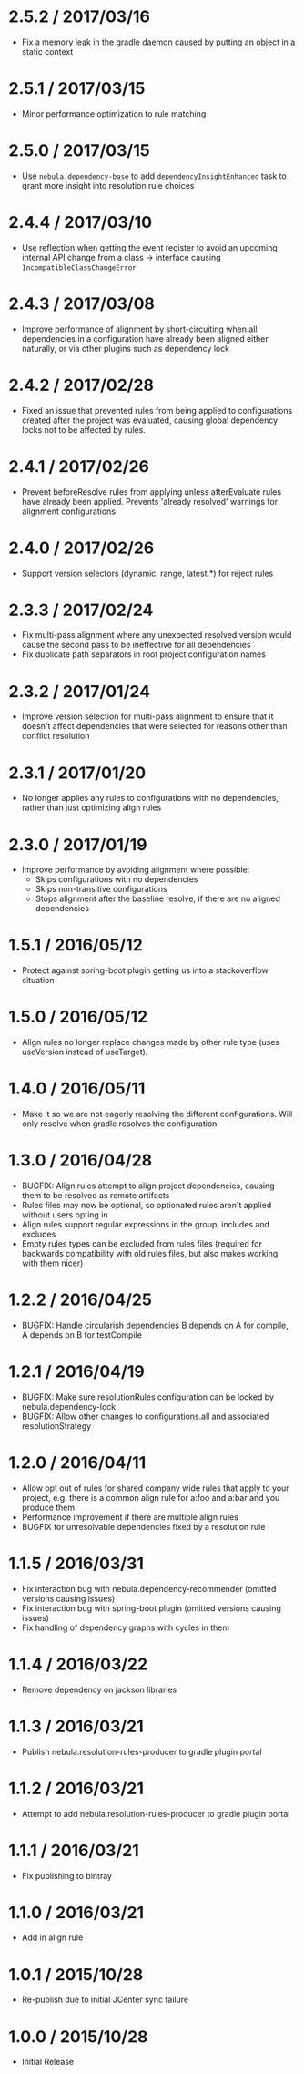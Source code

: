2.5.2 / 2017/03/16
==================
- Fix a memory leak in the gradle daemon caused by putting an object in a static context

2.5.1 / 2017/03/15
==================
- Minor performance optimization to rule matching

2.5.0 / 2017/03/15
==================
- Use `nebula.dependency-base` to add `dependencyInsightEnhanced` task to grant more insight into resolution rule choices

2.4.4 / 2017/03/10
==================
- Use reflection when getting the event register to avoid an upcoming internal API change from a class -> interface causing `IncompatibleClassChangeError`

2.4.3 / 2017/03/08
==================
- Improve performance of alignment by short-circuiting when all dependencies in a configuration have already been aligned either naturally, or via other plugins such as dependency lock

2.4.2 / 2017/02/28
==================
- Fixed an issue that prevented rules from being applied to configurations created after the project was evaluated, causing global dependency locks not to be affected by rules.

2.4.1 / 2017/02/26
==================
- Prevent beforeResolve rules from applying unless afterEvaluate rules have already been applied. Prevents 'already resolved' warnings for alignment configurations

2.4.0 / 2017/02/26
==================
- Support version selectors (dynamic, range, latest.*) for reject rules

2.3.3 / 2017/02/24
==================
- Fix multi-pass alignment where any unexpected resolved version would cause the second pass to be ineffective for all dependencies
- Fix duplicate path separators in root project configuration names

2.3.2 / 2017/01/24
==================
- Improve version selection for multi-pass alignment to ensure that it doesn't affect dependencies that were selected for reasons other than conflict resolution

2.3.1 / 2017/01/20
==================
- No longer applies any rules to configurations with no dependencies, rather than just optimizing align rules

2.3.0 / 2017/01/19
==================
- Improve performance by avoiding alignment where possible:
  - Skips configurations with no dependencies
  - Skips non-transitive configurations
  - Stops alignment after the baseline resolve, if there are no aligned dependencies

1.5.1 / 2016/05/12
==================
- Protect against spring-boot plugin getting us into a stackoverflow situation

1.5.0 / 2016/05/12
==================
- Align rules no longer replace changes made by other rule type (uses useVersion instead of useTarget).

1.4.0 / 2016/05/11
==================
- Make it so we are not eagerly resolving the different configurations. Will only resolve when gradle resolves the configuration.

1.3.0 / 2016/04/28
==================
- BUGFIX: Align rules attempt to align project dependencies, causing them to be resolved as remote artifacts
- Rules files may now be optional, so optionated rules aren't applied without users opting in
- Align rules support regular expressions in the group, includes and excludes
- Empty rules types can be excluded from rules files (required for backwards compatibility with old rules files, but also makes working with them nicer)

1.2.2 / 2016/04/25
==================
- BUGFIX: Handle circularish dependencies B depends on A for compile, A depends on B for testCompile

1.2.1 / 2016/04/19
==================
- BUGFIX: Make sure resolutionRules configuration can be locked by nebula.dependency-lock
- BUGFIX: Allow other changes to configurations.all and associated resolutionStrategy

1.2.0 / 2016/04/11
==================
- Allow opt out of rules for shared company wide rules that apply to your project, e.g. there is a common align rule for a:foo and a:bar and you produce them
- Performance improvement if there are multiple align rules
- BUGFIX for unresolvable dependencies fixed by a resolution rule

1.1.5 / 2016/03/31
==================
- Fix interaction bug with nebula.dependency-recommender (omitted versions causing issues)
- Fix interaction bug with spring-boot plugin (omitted versions causing issues)
- Fix handling of dependency graphs with cycles in them

1.1.4 / 2016/03/22
==================
- Remove dependency on jackson libraries

1.1.3 / 2016/03/21
==================
- Publish nebula.resolution-rules-producer to gradle plugin portal

1.1.2 / 2016/03/21
==================
- Attempt to add nebula.resolution-rules-producer to gradle plugin portal

1.1.1 / 2016/03/21
==================
- Fix publishing to bintray

1.1.0 / 2016/03/21
==================
- Add in align rule

1.0.1 / 2015/10/28
==================
- Re-publish due to initial JCenter sync failure

1.0.0 / 2015/10/28
==================
- Initial Release
